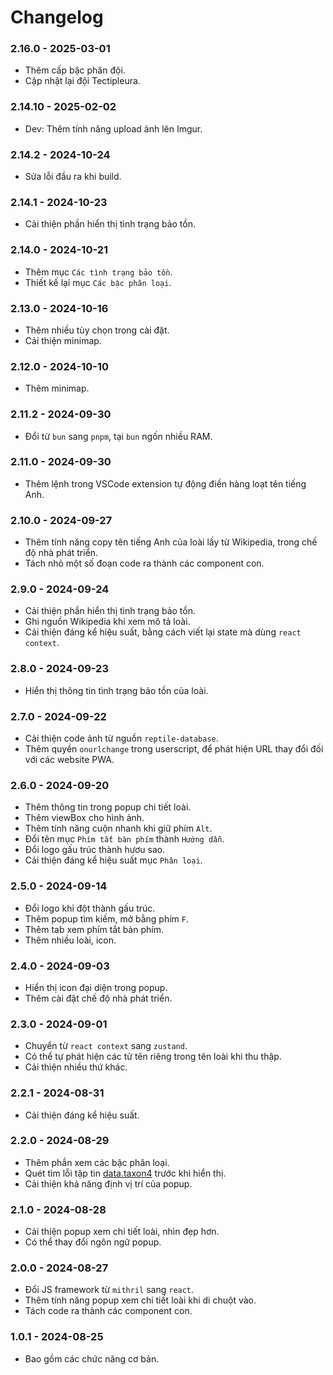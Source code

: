 # Changelog

### 2.16.0 - 2025-03-01

-   Thêm cấp bậc phân đội.
-   Cập nhật lại đội Tectipleura.

### 2.14.10 - 2025-02-02

-   Dev: Thêm tính năng upload ảnh lên Imgur.

### 2.14.2 - 2024-10-24

-   Sửa lỗi đầu ra khi build.

### 2.14.1 - 2024-10-23

-   Cải thiện phần hiển thị tình trạng bảo tồn.

### 2.14.0 - 2024-10-21

-   Thêm mục `Các tình trạng bảo tồn`.
-   Thiết kế lại mục `Các bậc phân loại`.

### 2.13.0 - 2024-10-16

-   Thêm nhiều tùy chọn trong cài đặt.
-   Cải thiện minimap.

### 2.12.0 - 2024-10-10

-   Thêm minimap.

### 2.11.2 - 2024-09-30

-   Đổi từ `bun` sang `pnpm`, tại `bun` ngốn nhiều RAM.

### 2.11.0 - 2024-09-30

-   Thêm lệnh trong VSCode extension tự động điền hàng loạt tên tiếng Anh.

### 2.10.0 - 2024-09-27

-   Thêm tính năng copy tên tiếng Anh của loài lấy từ Wikipedia, trong chế độ nhà phát triển.
-   Tách nhỏ một số đoạn code ra thành các component con.

### 2.9.0 - 2024-09-24

-   Cải thiện phần hiển thị tình trạng bảo tồn.
-   Ghi nguồn Wikipedia khi xem mô tả loài.
-   Cải thiện đáng kể hiệu suất, bằng cách viết lại state mà dùng `react context`.

### 2.8.0 - 2024-09-23

-   Hiển thị thông tin tình trạng bảo tồn của loài.

### 2.7.0 - 2024-09-22

-   Cải thiện code ảnh từ nguồn `reptile-database`.
-   Thêm quyền `onurlchange` trong userscript, để phát hiện URL thay đổi đối với các website PWA.

### 2.6.0 - 2024-09-20

-   Thêm thông tin trong popup chi tiết loài.
-   Thêm viewBox cho hình ảnh.
-   Thêm tính năng cuộn nhanh khi giữ phím `Alt`.
-   Đổi tên mục `Phím tắt bàn phím` thành `Hướng dẫn`.
-   Đổi logo gấu trúc thành hươu sao.
-   Cải thiện đáng kể hiệu suất mục `Phân loại`.

### 2.5.0 - 2024-09-14

-   Đổi logo khỉ đột thành gấu trúc.
-   Thêm popup tìm kiếm, mở bằng phím `F`.
-   Thêm tab xem phím tắt bàn phím.
-   Thêm nhiều loài, icon.

### 2.4.0 - 2024-09-03

-   Hiển thị icon đại diện trong popup.
-   Thêm cài đặt chế độ nhà phát triển.

### 2.3.0 - 2024-09-01

-   Chuyển từ `react context` sang `zustand`.
-   Có thể tự phát hiện các từ tên riêng trong tên loài khi thu thập.
-   Cải thiện nhiều thứ khác.

### 2.2.1 - 2024-08-31

-   Cải thiện đáng kể hiệu suất.

### 2.2.0 - 2024-08-29

-   Thêm phần xem các bậc phân loại.
-   Quét tìm lỗi tập tin [data.taxon4](./public/data/data.taxon4) trước khi hiển thị.
-   Cải thiện khả năng định vị trí của popup.

### 2.1.0 - 2024-08-28

-   Cải thiện popup xem chi tiết loài, nhìn đẹp hơn.
-   Có thể thay đổi ngôn ngữ popup.

### 2.0.0 - 2024-08-27

-   Đổi JS framework từ `mithril` sang `react`.
-   Thêm tính năng popup xem chi tiết loài khi di chuột vào.
-   Tách code ra thành các component con.

### 1.0.1 - 2024-08-25

-   Bao gồm các chức năng cơ bản.
